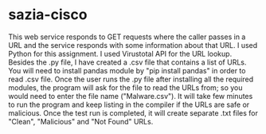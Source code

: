 # sazia-cisco

This web service responds to GET requests where the caller passes in a URL and the service responds with some information about that URL. 
I used Python for this assignment.
I used Virustotal API for the URL lookup.
Besides the .py file, I have created a .csv file that contains a list of URLs. You will need to install pandas module by "pip install pandas" in order to read .csv file.
Once the user runs the .py file after installing all the required modules, the program will ask for the file to read the URLs from; so you would need to enter the file name ("Malware.csv"). 
It will take few minutes to run the program and keep listing in the compiler if the URLs are safe or malicious. 
Once the test run is completed, it will create separate .txt files for "Clean", "Malicious" and "Not Found" URLs.
